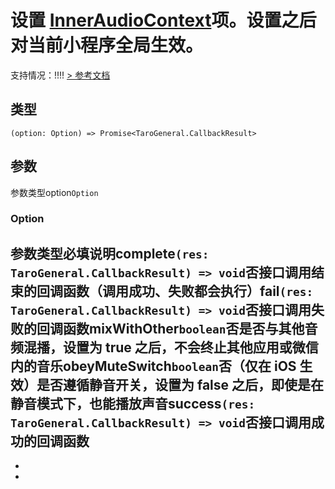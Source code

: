 # 设置 [InnerAudioContext](InnerAudioContext.html)项。设置之后对当前小程序全局生效。
支持情况：!!!!
[> 参考文档
](https://developers.weixin.qq.com/miniprogram/dev/api/media/audio/wx.setInnerAudioOption.html)
## 类型[​](setInnerAudioOption.html#类型)
```tsx
(option: Option) => Promise<TaroGeneral.CallbackResult>
```

## 参数[​](setInnerAudioOption.html#参数)
参数类型option`Option`
### Option[​](setInnerAudioOption.html#option)
参数类型必填说明complete`(res: TaroGeneral.CallbackResult) => void`否接口调用结束的回调函数（调用成功、失败都会执行）fail`(res: TaroGeneral.CallbackResult) => void`否接口调用失败的回调函数mixWithOther`boolean`否是否与其他音频混播，设置为 true 之后，不会终止其他应用或微信内的音乐obeyMuteSwitch`boolean`否（仅在 iOS 生效）是否遵循静音开关，设置为 false 之后，即使是在静音模式下，也能播放声音success`(res: TaroGeneral.CallbackResult) => void`否接口调用成功的回调函数
- 
- 

-
